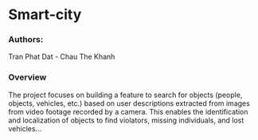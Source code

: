 # Smart-city

### Authors: 
Tran Phat Dat - Chau The Khanh

### Overview

The project focuses on building a feature to search for objects (people, objects, vehicles, etc.) based on user descriptions extracted from images from video footage recorded by a camera. This enables the identification and localization of objects to find violators, missing individuals, and lost vehicles...
